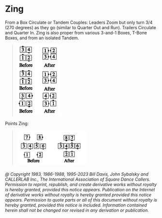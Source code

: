 
# Zing

From a Box Circulate or Tandem Couples: Leaders Zoom but only turn
3/4 (270 degrees) as they go (similar to Quarter Out and Run). Trailers
Circulate and Quarter In. Zing is also proper from various 3-and-1 Boxes, T-Bone Boxes,
and from an isolated Tandem.

> 
> ![alt](zing_1.png)
> 

Points Zing:

> 
> ![alt](zing_2.png)
> 

###### @ Copyright 1983, 1986-1988, 1995-2023 Bill Davis, John Sybalsky and CALLERLAB Inc., The International Association of Square Dance Callers. Permission to reprint, republish, and create derivative works without royalty is hereby granted, provided this notice appears. Publication on the Internet of derivative works without royalty is hereby granted provided this notice appears. Permission to quote parts or all of this document without royalty is hereby granted, provided this notice is included. Information contained herein shall not be changed nor revised in any derivation or publication.
